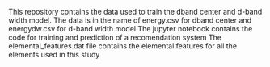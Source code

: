 This repository contains the data used to train the dband center and d-band width model. The data is in the name of energy.csv for dband center and energydw.csv for d-band width model
The jupyter notebook contains the code for training and prediction of a recomendation system
The elemental_features.dat file contains the elemental features for all the elements used in this study
